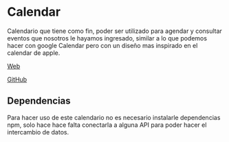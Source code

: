 # Calendar

Calendario que tiene como fin, poder ser utilizado para agendar y consultar eventos que nosotros le hayamos ingresado, similar a lo que podemos hacer con google Calendar pero con un diseño mas inspirado en el calendar de apple.

[Web](https://mangostar1.github.io/Calendar/)

[GitHub](https://github.com/Mangostar1/Calendar)

## Dependencias

Para hacer uso de este calendario no es necesario instalarle dependencias npm, solo hace hace falta conectarla a alguna API para poder hacer el intercambio de datos.